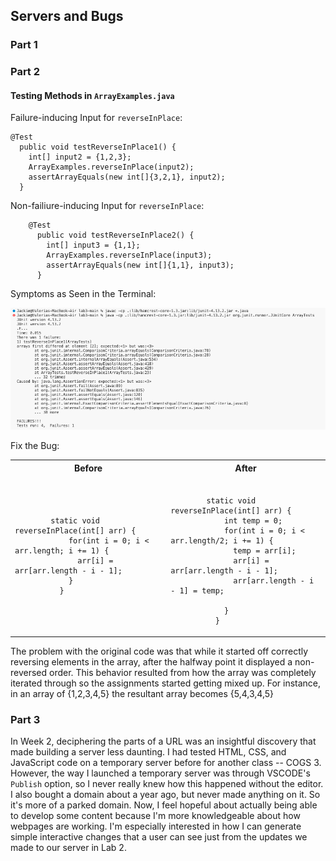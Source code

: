 ## Servers and Bugs ##
### Part 1 ###
### Part 2 ###
#### Testing Methods in `ArrayExamples.java`

Failure-inducing Input for `reverseInPlace`: <br>

    @Test
      public void testReverseInPlace1() { 
        int[] input2 = {1,2,3}; 
        ArrayExamples.reverseInPlace(input2); 
        assertArrayEquals(new int[]{3,2,1}, input2); 
      }

Non-failiure-inducing Input for `reverseInPlace`: <br>

        @Test
          public void testReverseInPlace2() {
            int[] input3 = {1,1};
            ArrayExamples.reverseInPlace(input3);
            assertArrayEquals(new int[]{1,1}, input3);
          }

Symptoms as Seen in the Terminal: <br>

![The Ouput](https://github.com/JackieGH/cse15l-lab-reports/blob/main/images/methodSymptom.png)

Fix the Bug: <br>

<table>
<tr>
<th>Before</th>
<th>After</th>
</tr>
<tr>
<td>
  
``` 
        static void reverseInPlace(int[] arr) {
            for(int i = 0; i < arr.length; i += 1) {
              arr[i] = arr[arr.length - i - 1];
            }
          }
```
  
</td>
<td>

```
    
        static void reverseInPlace(int[] arr) {
            int temp = 0;
            for(int i = 0; i < arr.length/2; i += 1) {
              temp = arr[i];
              arr[i] = arr[arr.length - i - 1];
              arr[arr.length - i - 1] = temp;

            }
          }
```

</td>
</tr>
</table>

The problem with the original code was that while it started off correctly reversing elements in the array, after the halfway point it displayed a non-reversed order. This behavior resulted from how the array was completely iterated through so the assignments started getting mixed up. For instance, in an array of 
        {1,2,3,4,5}
the resultant array becomes 
        {5,4,3,4,5}
        
### Part 3 ###
In Week 2, deciphering the parts of a URL was an insightful discovery that made building a server less daunting. I had tested HTML, CSS, and JavaScript code on a temporary server before for another class -- COGS 3. However, the way I launched a temporary server was through VSCODE's `Publish` option, so I never really knew how this happened without the editor. I also bought a domain about a year ago, but never made anything on it. So it's more of a parked domain. Now, I feel hopeful about actually being able to develop some content because I'm more knowledgeable about how webpages are working. I'm especially interested in how I can generate simple interactive changes that a user can see just from the updates we made to our server in Lab 2.
